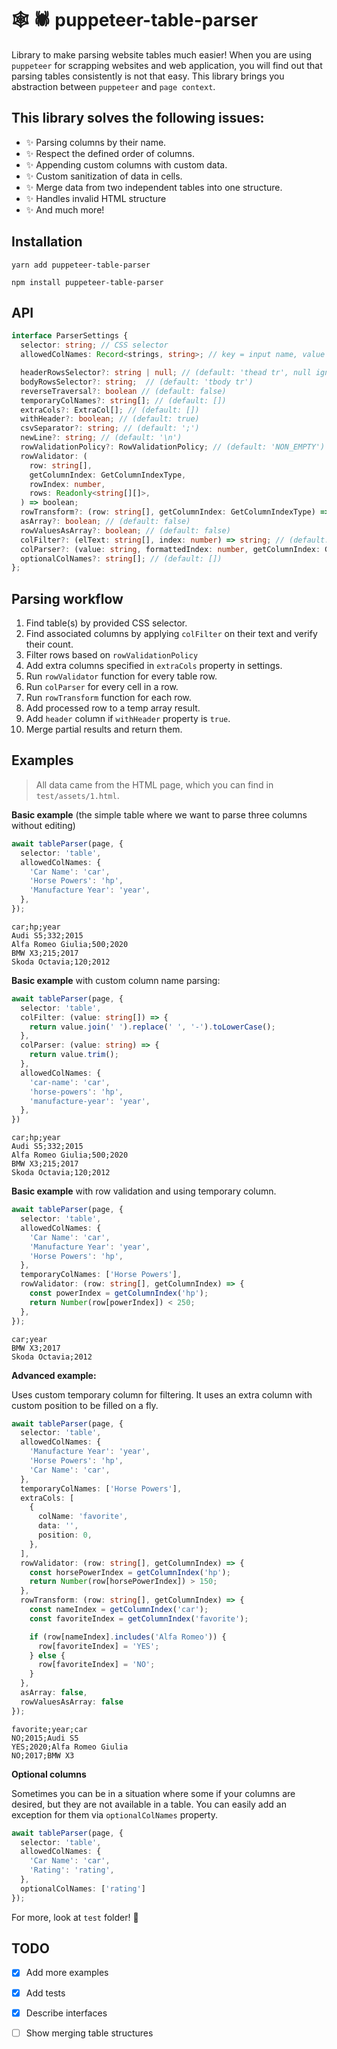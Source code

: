 # 🕸 🕷 puppeteer-table-parser 

Library to make parsing website tables much easier! 
When you are using `puppeteer` for scrapping websites and web application, you will find out that parsing tables consistently is not that easy.
This library brings you abstraction between `puppeteer` and `page context`.

## This library solves the following issues:

- ✨ Parsing columns by their name.
- ✨ Respect the defined order of columns.
- ✨ Appending custom columns with custom data.
- ✨ Custom sanitization of data in cells.
- ✨ Merge data from two independent tables into one structure.
- ✨ Handles invalid HTML structure
- ✨ And much more!

## Installation

```
yarn add puppeteer-table-parser
```
```
npm install puppeteer-table-parser
```

## API

```typescript
interface ParserSettings {
  selector: string; // CSS selector
  allowedColNames: Record<strings, string>; // key = input name, value = output name)

  headerRowsSelector?: string | null; // (default: 'thead tr', null ignores table's header selection)
  bodyRowsSelector?: string;  // (default: 'tbody tr')
  reverseTraversal?: boolean // (default: false)
  temporaryColNames?: string[]; // (default: []) 
  extraCols?: ExtraCol[]; // (default: [])
  withHeader?: boolean; // (default: true)
  csvSeparator?: string; // (default: ';')
  newLine?: string; // (default: '\n')
  rowValidationPolicy?: RowValidationPolicy; // (default: 'NON_EMPTY')
  rowValidator: (
    row: string[],
    getColumnIndex: GetColumnIndexType,
    rowIndex: number,
    rows: Readonly<string[][]>,
  ) => boolean;
  rowTransform?: (row: string[], getColumnIndex: GetColumnIndexType) => void;
  asArray?: boolean; // (default: false)
  rowValuesAsArray?: boolean; // (default: false)
  colFilter?: (elText: string[], index: number) => string; // (default: (txt: string) => txt.join(' '))
  colParser?: (value: string, formattedIndex: number, getColumnIndex: GetColumnIndexType) => string; // (default: (txt: string) => txt.trim())
  optionalColNames?: string[]; // (default: [])
};
```

## Parsing workflow

1. Find table(s) by provided CSS selector.
2. Find associated columns by applying `colFilter` on their text and verify their count.
3. Filter rows based on `rowValidationPolicy`
4. Add extra columns specified in `extraCols` property in settings.
5. Run `rowValidator` function for every table row.
6. Run `colParser` for every cell in a row.
7. Run `rowTransform` function for each row.
8. Add processed row to a temp array result.
9. Add `header` column if `withHeader` property is `true`.
10. Merge partial results and return them.

## Examples

> All data came from the HTML page, which you can find in `test/assets/1.html`.

**Basic example** (the simple table where we want to parse three columns without editing)

```typescript
await tableParser(page, {
  selector: 'table',
  allowedColNames: {
    'Car Name': 'car',
    'Horse Powers': 'hp',
    'Manufacture Year': 'year',
  },
});
```

```csv
car;hp;year
Audi S5;332;2015
Alfa Romeo Giulia;500;2020
BMW X3;215;2017
Skoda Octavia;120;2012
```

**Basic example** with custom column name parsing:

```typescript
await tableParser(page, {
  selector: 'table',
  colFilter: (value: string[]) => {
    return value.join(' ').replace(' ', '-').toLowerCase();
  },
  colParser: (value: string) => {
    return value.trim();
  },
  allowedColNames: {
    'car-name': 'car',
    'horse-powers': 'hp',
    'manufacture-year': 'year',
  },
})
```

```csv
car;hp;year
Audi S5;332;2015
Alfa Romeo Giulia;500;2020
BMW X3;215;2017
Skoda Octavia;120;2012
```

**Basic example** with row validation and using temporary column.

```typescript
await tableParser(page, {
  selector: 'table',
  allowedColNames: {
    'Car Name': 'car',
    'Manufacture Year': 'year',
    'Horse Powers': 'hp',
  },
  temporaryColNames: ['Horse Powers'],
  rowValidator: (row: string[], getColumnIndex) => {
    const powerIndex = getColumnIndex('hp');
    return Number(row[powerIndex]) < 250;
  },
});
```

```csv
car;year
BMW X3;2017
Skoda Octavia;2012
```

**Advanced example:**

Uses custom temporary column for filtering. It uses an extra column with custom 
position to be filled on a fly.

```typescript
await tableParser(page, {
  selector: 'table',
  allowedColNames: {
    'Manufacture Year': 'year',
    'Horse Powers': 'hp',
    'Car Name': 'car',
  },
  temporaryColNames: ['Horse Powers'],
  extraCols: [
    {
      colName: 'favorite',
      data: '',
      position: 0,
    },
  ],
  rowValidator: (row: string[], getColumnIndex) => {
    const horsePowerIndex = getColumnIndex('hp');
    return Number(row[horsePowerIndex]) > 150;
  },
  rowTransform: (row: string[], getColumnIndex) => {
    const nameIndex = getColumnIndex('car');
    const favoriteIndex = getColumnIndex('favorite');

    if (row[nameIndex].includes('Alfa Romeo')) {
      row[favoriteIndex] = 'YES';
    } else {
      row[favoriteIndex] = 'NO';
    }
  },
  asArray: false,
  rowValuesAsArray: false
});
```

```csv
favorite;year;car
NO;2015;Audi S5
YES;2020;Alfa Romeo Giulia
NO;2017;BMW X3
```

**Optional columns**

Sometimes you can be in a situation where some if
your columns are desired, but they are not available in a table.
You can easily add an exception for them via `optionalColNames` property.

```typescript
await tableParser(page, {
  selector: 'table',
  allowedColNames: {
    'Car Name': 'car',
    'Rating': 'rating',
  },
  optionalColNames: ['rating']
});
```

For more, look at `test` folder! 🙈

## TODO

- [X] Add more examples
- [X] Add tests
- [X] Describe interfaces
- [ ] Show merging table structures

